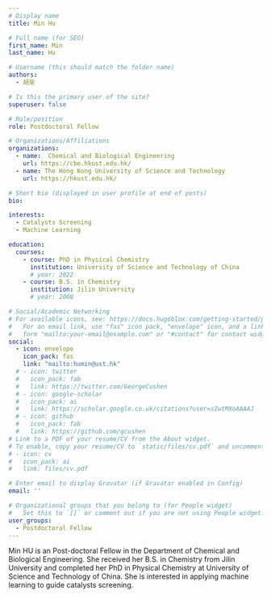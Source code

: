 ```yaml
---
# Display name
title: Min Hu

# Full name (for SEO)
first_name: Min
last_name: Hu

# Username (this should match the folder name)
authors:
  - 胡旻

# Is this the primary user of the site?
superuser: false

# Role/position
role: Postdoctoral Fellow

# Organizations/Affiliations
organizations:
  - name:  Chemical and Biological Engineering
    url: https://cbe.hkust.edu.hk/
  - name: The Hong Kong University of Science and Technology
    url: https://hkust.edu.hk/

# Short bio (displayed in user profile at end of posts)
bio:

interests:
  - Catalysts Screening
  - Machine Learning

education:
  courses:
    - course: PhD in Physical Chemistry
      institution: University of Science and Technology of China
      # year: 2022
    - course: B.S. in Chemistry
      institution: Jilin University
      # year: 2008

# Social/Academic Networking
# For available icons, see: https://docs.hugoblox.com/getting-started/page-builder/#icons
#   For an email link, use "fas" icon pack, "envelope" icon, and a link in the
#   form "mailto:your-email@example.com" or "#contact" for contact widget.
social:
  - icon: envelope
    icon_pack: fas
    link: "mailto:humin@ust.hk"
  # - icon: twitter
  #   icon_pack: fab
  #   link: https://twitter.com/GeorgeCushen
  # - icon: google-scholar
  #   icon_pack: ai
  #   link: https://scholar.google.co.uk/citations?user=sIwtMXoAAAAJ
  # - icon: github
  #   icon_pack: fab
  #   link: https://github.com/gcushen
# Link to a PDF of your resume/CV from the About widget.
# To enable, copy your resume/CV to `static/files/cv.pdf` and uncomment the lines below.
# - icon: cv
#   icon_pack: ai
#   link: files/cv.pdf

# Enter email to display Gravatar (if Gravatar enabled in Config)
email: ''

# Organizational groups that you belong to (for People widget)
#   Set this to `[]` or comment out if you are not using People widget.
user_groups:
  - Postdoctoral Fellow
---
```


Min HU is an Post-doctoral Fellow in the Department of Chemical and Biological Engineering. She received her B.S. in Chemistry from Jilin University and completed her PhD in Physical Chemistry at University of Science and Technology of China. She is interested in applying machine learning to guide catalysts screening.
